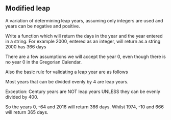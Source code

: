 ## Modified leap

A variation of determining leap years, assuming only integers are used and years can be negative and positive.

Write a function which will return the days in the year and the year entered in a string. For example 2000, entered as an integer, will return as a string 2000 has 366 days

There are a few assumptions we will accept the year 0, even though there is no year 0 in the Gregorian Calendar.

Also the basic rule for validating a leap year are as follows

Most years that can be divided evenly by 4 are leap years.

Exception: Century years are NOT leap years UNLESS they can be evenly divided by 400.

So the years 0, -64 and 2016 will return 366 days. Whilst 1974, -10 and 666 will return 365 days.
